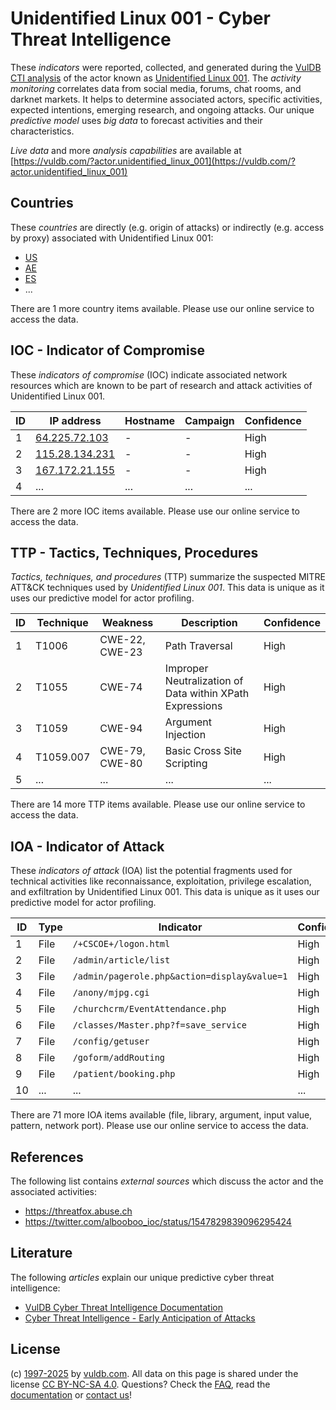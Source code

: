 # Unidentified Linux 001 - Cyber Threat Intelligence

These _indicators_ were reported, collected, and generated during the [VulDB CTI analysis](https://vuldb.com/?kb.cti) of the actor known as [Unidentified Linux 001](https://vuldb.com/?actor.unidentified_linux_001). The _activity monitoring_ correlates data from social media, forums, chat rooms, and darknet markets. It helps to determine associated actors, specific activities, expected intentions, emerging research, and ongoing attacks. Our unique _predictive model_ uses _big data_ to forecast activities and their characteristics.

_Live data_ and more _analysis capabilities_ are available at [https://vuldb.com/?actor.unidentified_linux_001](https://vuldb.com/?actor.unidentified_linux_001)

## Countries

These _countries_ are directly (e.g. origin of attacks) or indirectly (e.g. access by proxy) associated with Unidentified Linux 001:

* [US](https://vuldb.com/?country.us)
* [AE](https://vuldb.com/?country.ae)
* [ES](https://vuldb.com/?country.es)
* ...

There are 1 more country items available. Please use our online service to access the data.

## IOC - Indicator of Compromise

These _indicators of compromise_ (IOC) indicate associated network resources which are known to be part of research and attack activities of Unidentified Linux 001.

ID | IP address | Hostname | Campaign | Confidence
-- | ---------- | -------- | -------- | ----------
1 | [64.225.72.103](https://vuldb.com/?ip.64.225.72.103) | - | - | High
2 | [115.28.134.231](https://vuldb.com/?ip.115.28.134.231) | - | - | High
3 | [167.172.21.155](https://vuldb.com/?ip.167.172.21.155) | - | - | High
4 | ... | ... | ... | ...

There are 2 more IOC items available. Please use our online service to access the data.

## TTP - Tactics, Techniques, Procedures

_Tactics, techniques, and procedures_ (TTP) summarize the suspected MITRE ATT&CK techniques used by _Unidentified Linux 001_. This data is unique as it uses our predictive model for actor profiling.

ID | Technique | Weakness | Description | Confidence
-- | --------- | -------- | ----------- | ----------
1 | T1006 | CWE-22, CWE-23 | Path Traversal | High
2 | T1055 | CWE-74 | Improper Neutralization of Data within XPath Expressions | High
3 | T1059 | CWE-94 | Argument Injection | High
4 | T1059.007 | CWE-79, CWE-80 | Basic Cross Site Scripting | High
5 | ... | ... | ... | ...

There are 14 more TTP items available. Please use our online service to access the data.

## IOA - Indicator of Attack

These _indicators of attack_ (IOA) list the potential fragments used for technical activities like reconnaissance, exploitation, privilege escalation, and exfiltration by Unidentified Linux 001. This data is unique as it uses our predictive model for actor profiling.

ID | Type | Indicator | Confidence
-- | ---- | --------- | ----------
1 | File | `/+CSCOE+/logon.html` | High
2 | File | `/admin/article/list` | High
3 | File | `/admin/pagerole.php&action=display&value=1` | High
4 | File | `/anony/mjpg.cgi` | High
5 | File | `/churchcrm/EventAttendance.php` | High
6 | File | `/classes/Master.php?f=save_service` | High
7 | File | `/config/getuser` | High
8 | File | `/goform/addRouting` | High
9 | File | `/patient/booking.php` | High
10 | ... | ... | ...

There are 71 more IOA items available (file, library, argument, input value, pattern, network port). Please use our online service to access the data.

## References

The following list contains _external sources_ which discuss the actor and the associated activities:

* https://threatfox.abuse.ch
* https://twitter.com/albooboo_ioc/status/1547829839096295424

## Literature

The following _articles_ explain our unique predictive cyber threat intelligence:

* [VulDB Cyber Threat Intelligence Documentation](https://vuldb.com/?kb.cti)
* [Cyber Threat Intelligence - Early Anticipation of Attacks](https://www.scip.ch/en/?labs.20201022)

## License

(c) [1997-2025](https://vuldb.com/?kb.changelog) by [vuldb.com](https://vuldb.com/?kb.about). All data on this page is shared under the license [CC BY-NC-SA 4.0](https://creativecommons.org/licenses/by-nc-sa/4.0/). Questions? Check the [FAQ](https://vuldb.com/?kb.faq), read the [documentation](https://vuldb.com/?kb) or [contact us](https://vuldb.com/?contact)!
